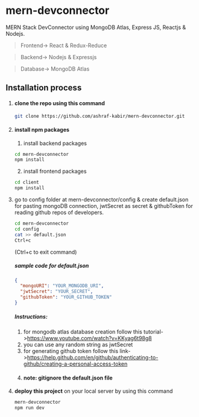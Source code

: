 # mern-devconnector

MERN Stack DevConnector using MongoDB Atlas, Express JS, Reactjs & Nodejs.

> Frontend-> React & Redux-Reduce

> Backend-> Nodejs & Expressjs

> Database-> MongoDB Atlas

## Installation process
1. #### clone the repo using this command
    ```bash
    git clone https://github.com/ashraf-kabir/mern-devconnector.git
    ```
2. #### install npm packages
    1. install backend packages
    ```bash
    cd mern-devconnector
    npm install
    ```
    2. install frontend packages
    ```bash
    cd client
    npm install
    ```
3. go to config folder at mern-devconnector/config & create default.json for pasting mongoDB connection, jwtSecret as secret & githubToken for reading github repos of developers.

    ```bash
    cd mern-devconnector
    cd config
    cat >> default.json
    Ctrl+c
    ```
    (Ctrl+c to exit command)
    
    ##### sample code for default.json
    ```json
    {
      "mongoURI": "YOUR_MONGODB_URI",
      "jwtSecret": "YOUR_SECRET",
      "githubToken": "YOUR_GITHUB_TOKEN"
    }
    ```
    ##### Instructions:
    1. for mongodb atlas database creation follow this tutorial->https://www.youtube.com/watch?v=KKyag6t98g8
    2. you can use any random string as jwtSecret
    3. for generating github token follow this link->https://help.github.com/en/github/authenticating-to-github/creating-a-personal-access-token
    4. #### note: gitignore the default.json file

4. <b>deploy this project</b> on your local server by using this command
    ```bash
    mern-devconnector
    npm run dev
    ```